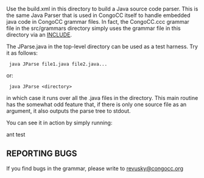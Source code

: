 Use the build.xml in this directory to build a Java source code parser. This is the same Java Parser that is
used in CongoCC itself to handle embedded java code in CongoCC grammar files. In fact, the CongoCC.ccc grammar file 
in the src/grammars directory simply uses the grammar file in this directory via an [INCLUDE](https://doku.javacc.com/doku.php?id=include).

The JParse.java in the top-level directory can be used as a test harness. Try it as follows:

     java JParse file1.java file2.java...

or:

     java JParse <directory>

in which case it runs over all the .java files in the directory. This main routine has the somewhat 
odd feature that, if there is only one source file as an argument, it also outputs the parse tree to stdout.

You can see it in action by simply running:

ant test

REPORTING BUGS
--------------

If you find bugs in the grammar, please write to revusky@congocc.org
